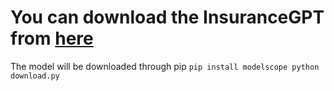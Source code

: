# You can download the InsuranceGPT from [here](<https://modelscope.cn/models/TobyYang7/InsuranceGPT/summary>)

The model will be downloaded through pip 
`pip install modelscope
python download.py `
